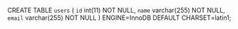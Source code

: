 CREATE TABLE `users` (
  `id` int(11) NOT NULL,
  `name` varchar(255) NOT NULL,
  `email` varchar(255) NOT NULL
) ENGINE=InnoDB DEFAULT CHARSET=latin1;
